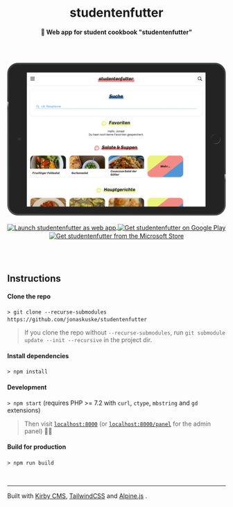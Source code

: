 <h1 align="center">studentenfutter</h1>
<p align="center"><b>🥗 Web app for student cookbook "studentenfutter"</b></p>

<br>
<br>

<p align="center">
  <img width="650" src="showcase.png">
</p>

<p align="center">
  <a href="https://studentenfutter.app">
    <img align="center" width="133" src="https://raw.githubusercontent.com/webmaxru/progressive-web-apps-logo/c43088c1809fbf5c45c04904db95d195ad7dc893/assets/svg/PWA-dark-en.svg" alt="Launch studentenfutter as web app" />
  </a>
  <a href="https://play.google.com/store/apps/details?id=app.studentenfutter.twa">
    <img align="center" width="150" src="https://play.google.com/intl/en_us/badges/static/images/badges/en_badge_web_generic.png"  alt="Get studentenfutter on Google Play" />
  </a>
  <a href="https://apps.microsoft.com/store/detail/studentenfutter/9N3WQMQTT6HD">
    <img align="center" width="108" src="https://get.microsoft.com/images/en-us%20dark.svg" alt="Get studentenfutter from the Microsoft Store" />
  </a>
</p>

<br>
<br>

## Instructions

#### Clone the repo

`> git clone --recurse-submodules https://github.com/jonaskuske/studentenfutter`

> If you clone the repo without `--recurse-submodules`, run `git submodule update --init --recursive` in the project dir.

#### Install dependencies

`> npm install`

#### Development

`> npm start` (requires PHP >= 7.2 with `curl`, `ctype`, `mbstring` and `gd` extensions)

> Then visit [`localhost:8000`](http://localhost:8000) (or [`localhost:8000/panel`](http://localhost:8000/panel) for the admin panel) 👍🏻

#### Build for production

`> npm run build`

<br>

---

Built with [Kirby CMS](https://getkirby.com), [TailwindCSS](https://tailwindcss.com) and [Alpine.js](https://github.com/alpinejs/alpine)
.

